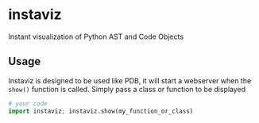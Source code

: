 # instaviz
Instant visualization of Python AST and Code Objects

## Usage

Instaviz is designed to be used like PDB, it will start a webserver when the `show()` function is called. Simply pass a class or function to be displayed

```python
# your code
import instaviz; instaviz.show(my_function_or_class)

```
